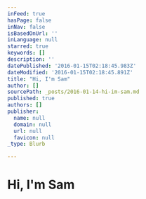 ```yaml
---
inFeed: true
hasPage: false
inNav: false
isBasedOnUrl: ''
inLanguage: null
starred: true
keywords: []
description: ''
datePublished: '2016-01-15T02:18:45.983Z'
dateModified: '2016-01-15T02:18:45.891Z'
title: "Hi, I'm Sam"
author: []
sourcePath: _posts/2016-01-14-hi-im-sam.md
published: true
authors: []
publisher:
  name: null
  domain: null
  url: null
  favicon: null
_type: Blurb

---
```

# Hi, I'm Sam